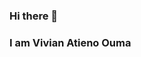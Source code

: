 ### Hi there 👋
### I am Vivian Atieno Ouma


<!--
**Atieno-Ouma/Atieno-Ouma** is a ✨ _special_ ✨ repository because its `README.md` (this file) appears on your GitHub profile.

Here are some ideas to get you started:

- 🔭 I’m currently working as a backend develoment,Data Scientist
- 🌱 I’m currently learning Blockchain
- 👯 I’m looking to collaborate on exciting opensorce projects.
- 🤔 I’m looking for help with ...
- 💬 Ask me about ...
- 📫 How to reach me: 
- 😄 Pronouns: Dev
- ⚡ Fun fact: I love headwraps!!
-->
